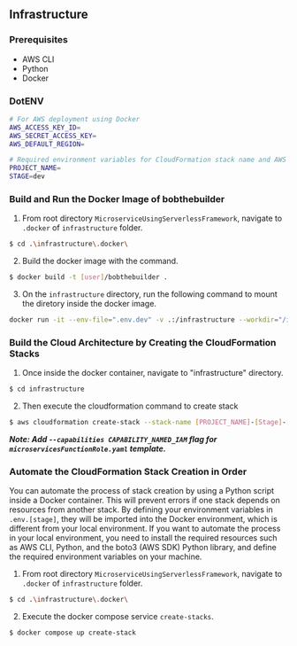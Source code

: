 ## Infrastructure

### Prerequisites

- AWS CLI
- Python
- Docker

### DotENV

```bash
# For AWS deployment using Docker
AWS_ACCESS_KEY_ID=
AWS_SECRET_ACCESS_KEY=
AWS_DEFAULT_REGION=

# Required environment variables for CloudFormation stack name and AWS resources name
PROJECT_NAME=
STAGE=dev
```

### Build and Run the Docker Image of bobthebuilder

1. From root directory `MicroserviceUsingServerlessFramework`, navigate to `.docker` of `infrastructure` folder.

```bash
$ cd .\infrastructure\.docker\
```

2. Build the docker image with the command.

```bash
$ docker build -t [user]/bobthebuilder .
```

3. On the `infrastructure` directory, run the following command to mount the diretory inside the docker image.

```bash
docker run -it --env-file=".env.dev" -v .:/infrastructure --workdir="/infrastructure"  --memory=4g --memory-swap=4g --memory-swappiness=0 --entrypoint=/bin/bash [user]/bobthebuilder
```

### Build the Cloud Architecture by Creating the CloudFormation Stacks

1. Once inside the docker container, navigate to "infrastructure" directory.

```bash
$ cd infrastructure
```

2. Then execute the cloudformation command to create stack

```bash
$ aws cloudformation create-stack --stack-name [PROJECT_NAME]-[Stage]-[TEMPLATE_NAME] --template-body file://cf_templates/[TEMPLATE_NAME].yaml --parameters ParameterKey=ProjectName,ParameterValue=[PROJECT_NAME] ParameterKey=Stage,ParameterValue=[Stage]
```

**_Note: Add `--capabilities CAPABILITY_NAMED_IAM` flag for `microservicesFunctionRole.yaml` template._**

### Automate the CloudFormation Stack Creation in Order

You can automate the process of stack creation by using a Python script inside a Docker container. This will prevent errors if one stack depends on resources from another stack. By defining your environment variables in `.env.[stage]`, they will be imported into the Docker environment, which is different from your local environment. If you want to automate the process in your local environment, you need to install the required resources such as AWS CLI, Python, and the boto3 (AWS SDK) Python library, and define the required environment variables on your machine.

1. From root directory `MicroserviceUsingServerlessFramework`, navigate to `.docker` of `infrastructure` folder.

```bash
$ cd .\infrastructure\.docker\
```

2. Execute the docker compose service `create-stacks`.

```bash
$ docker compose up create-stack
```
